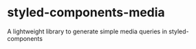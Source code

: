 # styled-components-media
A lightweight library to generate simple media queries in styled-components
